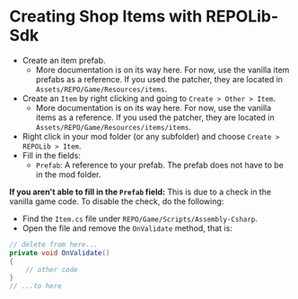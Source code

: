 # Creating Shop Items with REPOLib-Sdk

- Create an item prefab.
  - More documentation is on its way here. For now, use the vanilla item prefabs as a reference. If you used the patcher, they are located in `Assets/REPO/Game/Resources/items`.
- Create an `Item` by right clicking and going to `Create > Other > Item`.
  - More documentation is on its way here. For now, use the vanilla items as a reference. If you used the patcher, they are located in `Assets/REPO/Game/Resources/items/items`.
- Right click in your mod folder (or any subfolder) and choose `Create > REPOLib > Item`.
- Fill in the fields:
  - `Prefab`: A reference to your prefab. The prefab does not have to be in the mod folder.

**If you aren't able to fill in the `Prefab` field:** This is due to a check in the vanilla game code. To disable the check, do the following:

- Find the `Item.cs` file under `REPO/Game/Scripts/Assembly-Csharp`.
- Open the file and remove the `OnValidate` method, that is:

```c#
// delete from here...
private void OnValidate()
{
	// other code
}
// ...to here
```
